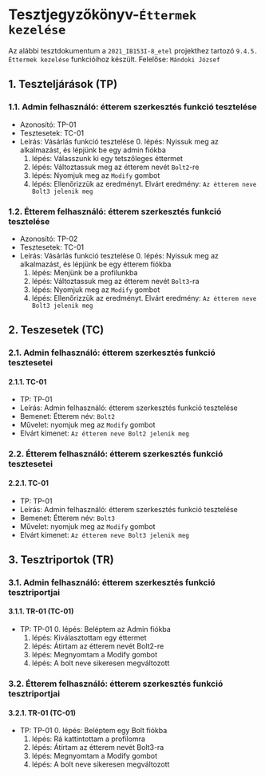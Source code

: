 # Tesztjegyzőkönyv-`Éttermek kezelése`

Az alábbi tesztdokumentum a `2021_IB153I-8_etel` projekthez tartozó `9.4.5. Éttermek kezelése` funkcióihoz készült. Felelőse: `Mándoki József` 



## 1. Teszteljárások (TP)

### 1.1. Admin felhasználó: étterem szerkesztés funkció tesztelése 
- Azonosító: TP-01
- Tesztesetek: TC-01
- Leírás: Vásárlás funkció tesztelése
    0. lépés: Nyissuk meg az alkalmazást, és lépjünk be egy admin fiókba
    1. lépés: Válasszunk ki egy tetszőleges éttermet
    2. lépés: Változtassuk meg az étterem nevét `Bolt2`-re 
    3. lépés: Nyomjuk meg az `Modify` gombot 
    4. lépés: Ellenőrizzük az eredményt. Elvárt eredmény: `Az étterem neve Bolt3 jelenik meg`

### 1.2. Étterem felhasználó: étterem szerkesztés funkció tesztelése
- Azonosító: TP-02
- Tesztesetek: TC-01
- Leírás: Vásárlás funkció tesztelése
    0. lépés: Nyissuk meg az alkalmazást, és lépjünk be egy étterem fiókba
    1. lépés: Menjünk be a profilunkba
    2. lépés: Változtassuk meg az étterem nevét `Bolt3`-ra 
    3. lépés: Nyomjuk meg az `Modify` gombot 
    4. lépés: Ellenőrizzük az eredményt. Elvárt eredmény: `Az étterem neve Bolt3 jelenik meg`

## 2. Teszesetek (TC)

### 2.1. Admin felhasználó: étterem szerkesztés funkció tesztesetei

#### 2.1.1. TC-01
- TP: TP-01
- Leírás: Admin felhasználó: étterem szerkesztés funkció tesztelése 
- Bemenet: Étterem név: `Bolt2`
- Művelet: nyomjuk meg az `Modify` gombot 
- Elvárt kimenet: `Az étterem neve Bolt2 jelenik meg`


### 2.2. Étterem felhasználó: étterem szerkesztés funkció tesztesetei

#### 2.2.1. TC-01
- TP: TP-01
- Leírás: Admin felhasználó: étterem szerkesztés funkció tesztelése 
- Bemenet: Étterem név: `Bolt3`
- Művelet: nyomjuk meg az `Modify` gombot 
- Elvárt kimenet: `Az étterem neve Bolt3 jelenik meg`



## 3. Tesztriportok (TR)

### 3.1. Admin felhasználó: étterem szerkesztés funkció tesztriportjai

#### 3.1.1. TR-01 (TC-01)
- TP: TP-01
    0. lépés: Beléptem az Admin fiókba
    1. lépés: Kiválasztottam egy éttermet
    2. lépés: Átírtam az étterem nevét Bolt2-re
    3. lépés: Megnyomtam a Modify gombot
    4. lépés: A bolt neve sikeresen megváltozott
    

### 3.2. Étterem felhasználó: étterem szerkesztés funkció tesztriportjai

#### 3.2.1. TR-01 (TC-01)
- TP: TP-01
    0. lépés: Beléptem egy Bolt fiókba
    1. lépés: Rá kattintottam a profilomra
    2. lépés: Átírtam az étterem nevét Bolt3-ra
    3. lépés: Megnyomtam a Modify gombot
    4. lépés: A bolt neve sikeresen megváltozott

    


    